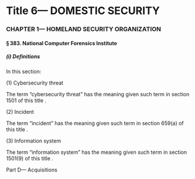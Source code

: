 
# Title 6— DOMESTIC SECURITY
### CHAPTER 1— HOMELAND SECURITY ORGANIZATION
#### § 383. National Computer Forensics Institute
##### (i) Definitions

In this section:

(1) Cybersecurity threat

The term “cybersecurity threat” has the meaning given such term in section 1501 of this title .

(2) Incident

The term “incident” has the meaning given such term in section 659(a) of this title .

(3) Information system

The term “information system” has the meaning given such term in section 1501(9) of this title .

Part D— Acquisitions
